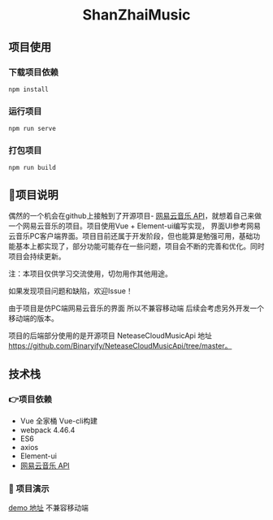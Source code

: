 <h1 align="center">ShanZhaiMusic</h1>

## 项目使用

### 下载项目依赖
```
npm install
```

### 运行项目
```
npm run serve
```

### 打包项目
```
npm run build
```

## :speech_balloon:项目说明

偶然的一个机会在github上接触到了开源项目- [网易云音乐 API](https://binaryify.github.io/NeteaseCloudMusicApi/#/)，就想着自己来做一个网易云音乐的项目。项目使用Vue + Element-ui编写实现，
界面UI参考网易云音乐PC客户端界面。项目目前还属于开发阶段，但也能算是勉强可用，基础功能基本上都实现了，部分功能可能存在一些问题，项目会不断的完善和优化。同时项目会持续更新。

注：本项目仅供学习交流使用，切勿用作其他用途。

如果发现项目问题和缺陷，欢迎Issue！

由于项目是仿PC端网易云音乐的界面 所以不兼容移动端 后续会考虑另外开发一个移动端的版本。

项目的后端部分使用的是开源项目 NeteaseCloudMusicApi 地址 https://github.com/Binaryify/NeteaseCloudMusicApi/tree/master。

## 技术栈

### :point_right:项目依赖

- Vue 全家桶 Vue-cli构建
- webpack 4.46.4
- ES6
- axios
- Element-ui
- [网易云音乐 API](https://binaryify.github.io/NeteaseCloudMusicApi/#/)

### :clap: 项目演示

[demo 地址](http://www.dengshengsong.xyz) 不兼容移动端
